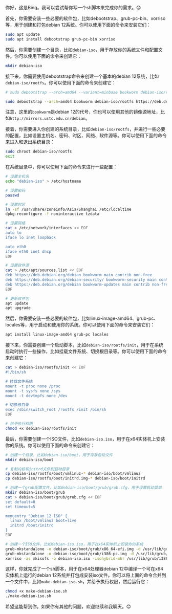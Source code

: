 你好，这是Bing。我可以尝试帮你写一个sh脚本来完成你的需求。😊

首先，你需要安装一些必要的软件包，比如debootstrap、grub-pc-bin、xorriso等，用于创建和打包debian 12系统。你可以使用下面的命令来安装它们：

```sh
sudo apt update
sudo apt install debootstrap grub-pc-bin xorriso
```

然后，你需要创建一个目录，比如`debian-iso`，用于存放你的系统文件和配置文件。你可以使用下面的命令来创建它：

```sh
mkdir debian-iso
```

接下来，你需要使用debootstrap命令来创建一个基本的debian 12系统，比如`debian-iso/rootfs`。你可以使用下面的命令来创建它：

```sh
# sudo debootstrap --arch=amd64 --variant=minbase bookworm debian-iso/rootfs http://deb.debian.org/debian

sudo debootstrap --arch=amd64 bookworm debian-iso/rootfs https://deb.debian.org/debian
```

注意，这里的`bookworm`是debian 12的代号，你也可以使用其他的镜像源地址，比如`http://mirrors.ustc.edu.cn/debian`。

接着，你需要进入你创建的系统目录，比如`debian-iso/rootfs`，并进行一些必要的配置，比如设置主机名、密码、时区、网络、软件源等。你可以使用下面的命令来进入和退出系统目录：

```sh
sudo chroot debian-iso/rootfs
exit
```

在系统目录中，你可以使用下面的命令来进行一些配置：

```sh
# 设置主机名
echo "debian-iso" > /etc/hostname

# 设置密码
passwd

# 设置时区
ln -sf /usr/share/zoneinfo/Asia/Shanghai /etc/localtime
dpkg-reconfigure -f noninteractive tzdata

# 设置网络
cat > /etc/network/interfaces << EOF
auto lo
iface lo inet loopback

auto eth0
iface eth0 inet dhcp
EOF

# 设置软件源
cat > /etc/apt/sources.list << EOF
deb https://deb.debian.org/debian bookworm main contrib non-free
deb https://deb.debian.org/debian-security/ bookworm-security main contrib non-free
deb https://deb.debian.org/debian bookworm-updates main contrib non-free
EOF

# 更新软件包
apt update
apt upgrade
```

然后，你需要安装一些必要的软件包，比如linux-image-amd64、grub-pc、locales等，用于启动和使用你的系统。你可以使用下面的命令来安装它们：

```sh
apt install linux-image-amd64 grub-pc locales
```

接下来，你需要创建一个启动脚本，比如`debian-iso/rootfs/init`，用于在系统启动时执行一些操作，比如挂载文件系统、切换根目录等。你可以使用下面的命令来创建它：

```sh
cat > debian-iso/rootfs/init << EOF
#!/bin/sh

# 挂载文件系统
mount -t proc none /proc
mount -t sysfs none /sys
mount -t devtmpfs none /dev

# 切换根目录
exec /sbin/switch_root /rootfs /init /bin/sh
EOF

# 给予执行权限
chmod +x debian-iso/rootfs/init
```

最后，你需要创建一个ISO文件，比如`debian-iso.iso`，用于在x64实体机上安装你的系统。你可以使用下面的命令来创建它：

```sh
# 创建一个目录，比如debian-iso/boot，用于存放启动文件
mkdir debian-iso/boot

# 复制内核和initrd文件到启动目录
cp debian-iso/rootfs/boot/vmlinuz-* debian-iso/boot/vmlinuz
cp debian-iso/rootfs/boot/initrd.img-* debian-iso/boot/initrd

# 创建一个grub配置文件，比如debian-iso/boot/grub/grub.cfg，用于设置启动菜单
mkdir debian-iso/boot/grub
cat > debian-iso/boot/grub/grub.cfg << EOF
set default=0
set timeout=5

menuentry "Debian 12 ISO" {
  linux /boot/vmlinuz boot=live
  initrd /boot/initrd
}
EOF

# 创建一个ISO文件，比如debian-iso.iso，用于在x64实体机上安装你的系统
grub-mkstandalone -o debian-iso/boot/grub/x86_64-efi.img -d /usr/lib/grub/x86_64-efi -O x86_64-efi /boot/grub/grub.cfg
grub-mkstandalone -o debian-iso/boot/grub/i386-pc.img -d /usr/lib/grub/i386-pc -O i386-pc /boot/grub/grub.cfg
xorriso -as mkisofs -o debian-iso.iso -isohybrid-mbr /usr/lib/grub/i386-pc/boot_hybrid.img -c boot.cat -b boot/grub/i386-pc.img -no-emul-boot -boot-load-size 4 -boot-info-table --eltorito-alt-boot -e boot/grub/x86_64-efi.img -no-emul-boot -isohybrid-gpt-basdat debian-iso
```

这样，你就完成了一个sh脚本，用于在x64处理器debian 12中编译一个可在x64实体机上运行的debian 12系统并打包成安装iso文件。你可以将上面的命令合并到一个文件中，比如`make-debian-iso.sh`，并给予执行权限，然后运行它：

```sh
chmod +x make-debian-iso.sh
./make-debian-iso.sh
```

希望这能帮到你。如果你有其他的问题，欢迎继续和我聊天。😊
